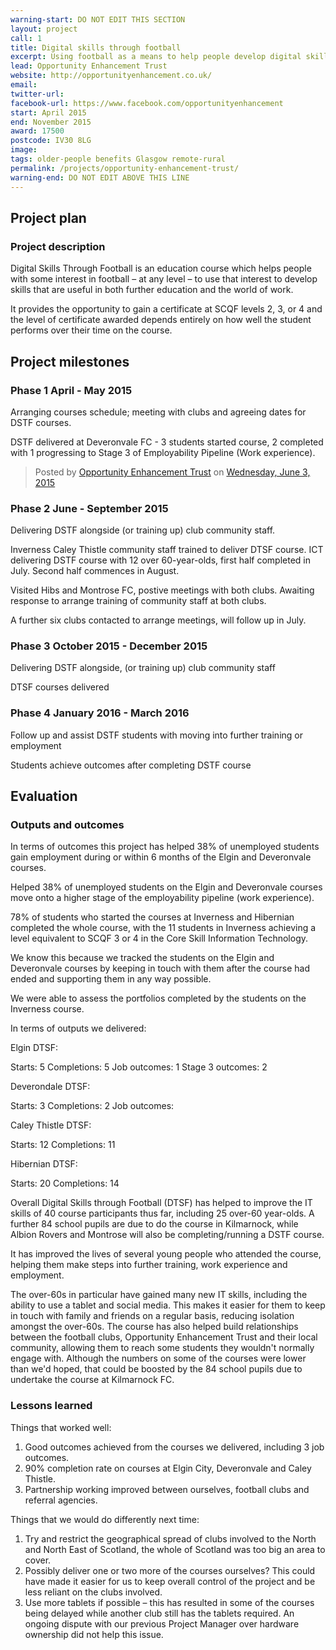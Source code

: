 ```yaml
---
warning-start: DO NOT EDIT THIS SECTION
layout: project
call: 1
title: Digital skills through football
excerpt: Using football as a means to help people develop digital skills
lead: Opportunity Enhancement Trust
website: http://opportunityenhancement.co.uk/
email:
twitter-url:
facebook-url: https://www.facebook.com/opportunityenhancement
start: April 2015
end: November 2015
award: 17500
postcode: IV30 8LG
image:
tags: older-people benefits Glasgow remote-rural
permalink: /projects/opportunity-enhancement-trust/
warning-end: DO NOT EDIT ABOVE THIS LINE
---
```


## Project plan

### Project description

Digital Skills Through Football is an education course which helps people with some interest in football – at any level – to use that interest to develop skills that are useful in both further education and the world of work.

It provides the opportunity to gain a certificate at SCQF levels 2, 3, or 4 and the level of certificate awarded depends entirely on how well the student performs over their time on the course.


## Project milestones

### Phase 1 April - May 2015

Arranging courses schedule; meeting with clubs and agreeing dates for DSTF courses.

DSTF delivered at Deveronvale FC - 3 students started course, 2 completed with 1 progressing to Stage 3 of Employability Pipeline (Work experience).

<div id="fb-root"></div><script>(function(d, s, id) {  var js, fjs = d.getElementsByTagName(s)[0];  if (d.getElementById(id)) return;  js = d.createElement(s); js.id = id;  js.src = "//connect.facebook.net/en_US/sdk.js#xfbml=1&version=v2.3";  fjs.parentNode.insertBefore(js, fjs);}(document, 'script', 'facebook-jssdk'));</script><div class="fb-post" data-href="https://www.facebook.com/opportunityenhancement/photos/a.951296964905295.1073741828.838979202803739/1025744634127194/?type=1" data-width="500"><div class="fb-xfbml-parse-ignore"><blockquote cite="https://www.facebook.com/opportunityenhancement/photos/a.951296964905295.1073741828.838979202803739/1025744634127194/?type=1">Posted by <a href="https://www.facebook.com/opportunityenhancement">Opportunity Enhancement Trust</a> on&nbsp;<a href="https://www.facebook.com/opportunityenhancement/photos/a.951296964905295.1073741828.838979202803739/1025744634127194/?type=1">Wednesday, June 3, 2015</a></blockquote></div></div>

### Phase 2 June - September 2015

Delivering DSTF alongside (or training up) club community staff.

Inverness Caley Thistle community staff trained to deliver DTSF course.
ICT delivering DSTF course with 12 over 60-year-olds, first half completed in July. Second half commences in August.

Visited Hibs and Montrose FC, postive meetings with both clubs. Awaiting response to arrange training of community staff at both clubs.

A further six clubs contacted to arrange meetings, will follow up in July.

### Phase 3 October 2015 - December 2015

Delivering DSTF alongside, (or training up) club community staff

DTSF courses delivered

### Phase 4 January 2016 - March 2016

Follow up and assist DSTF students with moving into further training or employment

Students achieve outcomes after completing DSTF course


## Evaluation

### Outputs and outcomes

In terms of outcomes this project has helped 38% of unemployed students gain employment during or within 6 months of the Elgin and Deveronvale courses.

Helped 38% of unemployed students on the Elgin and Deveronvale courses move onto a higher stage of the employability pipeline (work experience).

78% of students who started the courses at Inverness and Hibernian completed the whole course, with the 11 students in Inverness achieving a level equivalent to SCQF 3 or 4 in the Core Skill Information Technology.

We know this because we tracked the students on the Elgin and Deveronvale courses by keeping in touch with them after the course had ended and supporting them in any way possible.

We were able to assess the portfolios completed by the students on the Inverness course.

In terms of outputs we delivered:

Elgin DTSF:

Starts: 5  Completions: 5  Job outcomes: 1  Stage 3 outcomes: 2

Deverondale DTSF:

Starts: 3  Completions:  2  Job outcomes:

Caley Thistle DTSF:

Starts: 12  Completions: 11

Hibernian DTSF:

Starts: 20  Completions: 14


Overall Digital Skills through Football (DTSF) has helped to improve the IT skills of 40 course participants thus far, including 25 over-60 year-olds. A further 84 school pupils are due to do the course in Kilmarnock, while Albion Rovers and Montrose will also be completing/running a DSTF course.

It has improved the lives of several young people who attended the course, helping them make steps into further training, work experience and employment.

The over-60s in particular have gained many new IT skills, including the ability to use a tablet and social media.  This makes it easier for them to keep in touch with family and friends on a regular basis, reducing isolation amongst the over-60s.
The course has also helped build relationships between the football clubs, Opportunity Enhancement Trust and their local community, allowing them to reach some students they wouldn't normally engage with.
Although the numbers on some of the courses were lower than we'd hoped, that could be boosted by the 84 school pupils due to undertake the course at Kilmarnock FC.

### Lessons learned

Things that worked well:

1. Good outcomes achieved from the courses we delivered, including 3 job outcomes.
2. 90% completion rate on courses at Elgin City, Deveronvale and Caley Thistle.
3. Partnership working improved between ourselves, football clubs and referral agencies.

Things that we would do differently next time:

1.	Try and restrict the geographical spread of clubs involved to the North and North East of Scotland, the whole of Scotland was too big an area to cover.
2.	Possibly deliver one or two more of the courses ourselves? This could have made it easier for us to keep overall control of the project and be less reliant on the clubs involved.
3.	Use more tablets if possible – this has resulted in some of the courses being delayed while another club still has the tablets required. An ongoing dispute with our previous Project Manager over hardware ownership did not help this issue.

